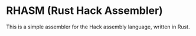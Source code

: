 # RHASM (Rust Hack Assembler)

This is a simple assembler for the Hack assembly language, written in Rust.
